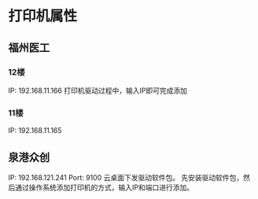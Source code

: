 # 打印机属性

## 福州医工

### 12楼

IP: 192.168.11.166
打印机驱动过程中，输入IP即可完成添加

### 11楼

IP: 192.168.11.165

## 泉港众创

IP:   192.168.121.241
Port: 9100
云桌面下发驱动软件包。
先安装驱动软件包，然后通过操作系统添加打印机的方式，输入IP和端口进行添加。
